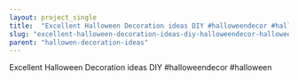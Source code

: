 ```yaml
---
layout: project_single
title:  "Excellent Halloween Decoration ideas DIY #halloweendecor #halloween"
slug: "excellent-halloween-decoration-ideas-diy-halloweendecor-halloween"
parent: "hallowen-decoration-ideas"
---
```

Excellent Halloween Decoration ideas DIY #halloweendecor #halloween